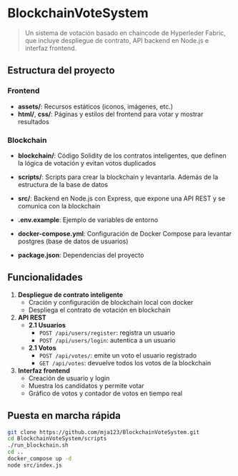 # BlockchainVoteSystem

> Un sistema de votación basado en chaincode de Hyperleder Fabric, que incluye despliegue de contrato, API backend en Node.js e interfaz frontend.

## Estructura del proyecto

### Frontend
- **assets/**: Recursos estáticos (iconos, imágenes, etc.)  
- **html/**, **css/**: Páginas y estilos del frontend para votar y mostrar resultados  
### Blockchain
- **blockchain/**: Código Solidity de los contratos inteligentes, que definen la lógica de votación y evitan votos duplicados  

- **scripts/**: Scripts para crear la blockchain y levantarla. Además de la estructura de la base de datos  
- **src/**: Backend en Node.js con Express, que expone una API REST y se comunica con la blockchain  
- **.env.example**: Ejemplo de variables de entorno 
- **docker-compose.yml**: Configuración de Docker Compose para levantar postgres (base de datos de usuarios)
- **package.json**: Dependencias del proyecto

## Funcionalidades

1. **Despliegue de contrato inteligente**  
   - Cración y configuración de blockchain local con docker
   - Despliega el contrato de votación en blockchain
2. **API REST**
    - **2.1 Usuarios**
        - `POST /api/users/register`: registra un usuario
        - `POST /api/users/login`: autentica a un usuario
    - **2.1 Votos**
        - `POST /api/votes/`: emite un voto el usuario registrado
        - `GET /api/votes`: devuelve todos los votos de la blockchain
4. **Interfaz frontend**  
   - Creación de usuario y login
   - Muestra los candidatos y permite votar  
   - Gráfico de votos y contador de votos en tiempo real  


## Puesta en marcha rápida
   ```bash
   git clone https://github.com/mja123/BlockchainVoteSystem.git
   cd BlockchainVoteSystem/scripts
   ./run_blockchain.sh
   cd ..
   docker_compose up -d
   node src/index.js
   ```
   
